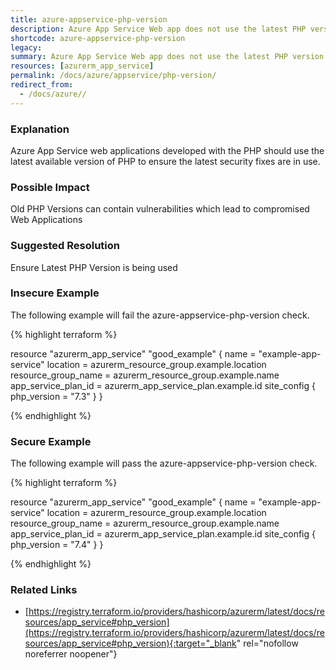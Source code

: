```yaml
---
title: azure-appservice-php-version
description: Azure App Service Web app does not use the latest PHP version
shortcode: azure-appservice-php-version
legacy: 
summary: Azure App Service Web app does not use the latest PHP version 
resources: [azurerm_app_service] 
permalink: /docs/azure/appservice/php-version/
redirect_from: 
  - /docs/azure//
---
```


### Explanation

Azure App Service web applications developed with the PHP should use the latest available version of PHP to ensure the latest security fixes are in use.

### Possible Impact
Old PHP Versions can contain vulnerabilities which lead to compromised Web Applications

### Suggested Resolution
Ensure Latest PHP Version is being used


### Insecure Example

The following example will fail the azure-appservice-php-version check.

{% highlight terraform %}

resource "azurerm_app_service" "good_example" {
	name                = "example-app-service"
	location            = azurerm_resource_group.example.location
	resource_group_name = azurerm_resource_group.example.name
	app_service_plan_id = azurerm_app_service_plan.example.id
	site_config {
	  php_version = "7.3"
	}
  }

{% endhighlight %}



### Secure Example

The following example will pass the azure-appservice-php-version check.

{% highlight terraform %}

resource "azurerm_app_service" "good_example" {
  name                = "example-app-service"
  location            = azurerm_resource_group.example.location
  resource_group_name = azurerm_resource_group.example.name
  app_service_plan_id = azurerm_app_service_plan.example.id
  site_config {
    php_version = "7.4"
  }
}

{% endhighlight %}



### Related Links


- [https://registry.terraform.io/providers/hashicorp/azurerm/latest/docs/resources/app_service#php_version](https://registry.terraform.io/providers/hashicorp/azurerm/latest/docs/resources/app_service#php_version){:target="_blank" rel="nofollow noreferrer noopener"}


